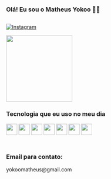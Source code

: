 
### Olá! Eu sou o Matheus Yokoo 👋🏻

##

[![Instagram](https://img.shields.io/badge/Instagram-E4405F?style=for-the-badge&logo=instagram&logoColor=white)](https://www.instagram.com/japa.yokoo/)

<div>
  <img height="180px" src="https://github-readme-stats.vercel.app/api/top-langs/?username=111Yokoo&layout=compact&theme=dracula">
</div>

### Tecnologia que eu uso no meu dia

<div style="display: inline_block">
<img height="30px" src="https://cdn.jsdelivr.net/gh/devicons/devicon/icons/html5/html5-original.svg" />
<img height="30px" src="https://cdn.jsdelivr.net/gh/devicons/devicon/icons/css3/css3-original.svg" />
<img height="30px" src="https://cdn.jsdelivr.net/gh/devicons/devicon/icons/bootstrap/bootstrap-original.svg" />
<img height="30px" src="https://cdn.jsdelivr.net/gh/devicons/devicon/icons/javascript/javascript-original.svg" />
<img height="30px" src="https://cdn.jsdelivr.net/gh/devicons/devicon/icons/jquery/jquery-original.svg" />
<img height="30px" src="https://cdn.jsdelivr.net/gh/devicons/devicon/icons/php/php-original.svg" />
<img height="30px" src="https://cdn.jsdelivr.net/gh/devicons/devicon/icons/mysql/mysql-original.svg" />
</div><br>

##

### Email para contato:
<p> yokoomatheus@gmail.com </p>
